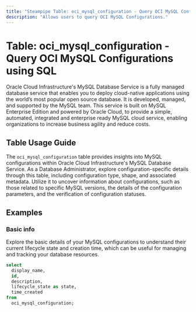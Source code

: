 ```yaml
---
title: "Steampipe Table: oci_mysql_configuration - Query OCI MySQL Configurations using SQL"
description: "Allows users to query OCI MySQL Configurations."
---
```


# Table: oci_mysql_configuration - Query OCI MySQL Configurations using SQL

Oracle Cloud Infrastructure's MySQL Database Service is a fully managed database service that enables you to deploy cloud-native applications using the world’s most popular open source database. It is developed, managed, and supported by the MySQL team. This service is built on MySQL Enterprise Edition and powered by Oracle Cloud, to provide a simple, automated, integrated and enterprise ready MySQL cloud service, enabling organizations to increase business agility and reduce costs.

## Table Usage Guide

The `oci_mysql_configuration` table provides insights into MySQL configurations within Oracle Cloud Infrastructure's MySQL Database Service. As a Database Administrator, explore configuration-specific details through this table, including configuration type, shape, and associated metadata. Utilize it to uncover information about configurations, such as those related to specific MySQL versions, the details of the configuration parameters, and the verification of configuration statuses.

## Examples

### Basic info
Explore the basic details of your MySQL configurations to understand their current lifecycle state and creation time, which can be useful for managing and tracking your database resources.

```sql
select
  display_name,
  id,
  description,
  lifecycle_state as state,
  time_created
from
  oci_mysql_configuration;
```